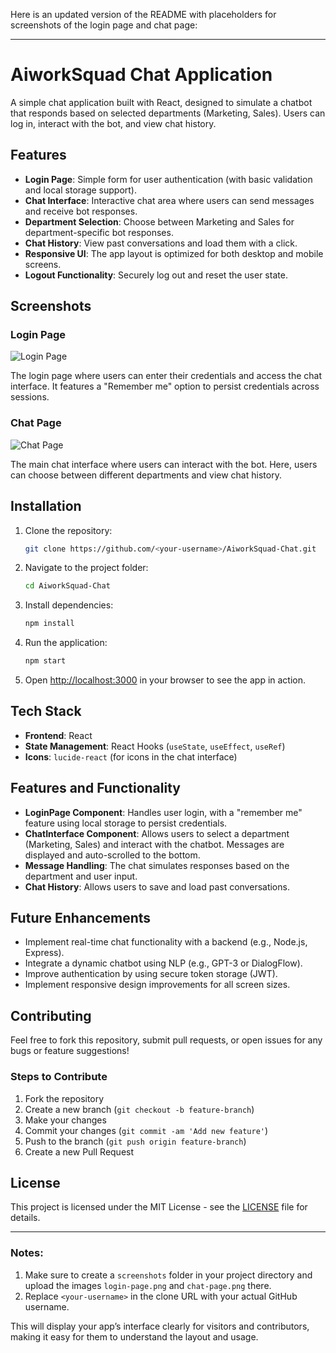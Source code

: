 Here is an updated version of the README with placeholders for screenshots of the login page and chat page:

---

# **AiworkSquad Chat Application**

A simple chat application built with React, designed to simulate a chatbot that responds based on selected departments (Marketing, Sales). Users can log in, interact with the bot, and view chat history.

## **Features**

- **Login Page**: Simple form for user authentication (with basic validation and local storage support).
- **Chat Interface**: Interactive chat area where users can send messages and receive bot responses.
- **Department Selection**: Choose between Marketing and Sales for department-specific bot responses.
- **Chat History**: View past conversations and load them with a click.
- **Responsive UI**: The app layout is optimized for both desktop and mobile screens.
- **Logout Functionality**: Securely log out and reset the user state.

## **Screenshots**

### **Login Page**

![Login Page](./screenshots/loginpg.png)

The login page where users can enter their credentials and access the chat interface. It features a "Remember me" option to persist credentials across sessions.

### **Chat Page**

![Chat Page](./screenshots/chatpage.png)

The main chat interface where users can interact with the bot. Here, users can choose between different departments and view chat history.

## **Installation**

1. Clone the repository:

   ```bash
   git clone https://github.com/<your-username>/AiworkSquad-Chat.git
   ```

2. Navigate to the project folder:

   ```bash
   cd AiworkSquad-Chat
   ```

3. Install dependencies:

   ```bash
   npm install
   ```

4. Run the application:

   ```bash
   npm start
   ```

5. Open [http://localhost:3000](http://localhost:3000) in your browser to see the app in action.

## **Tech Stack**

- **Frontend**: React
- **State Management**: React Hooks (`useState`, `useEffect`, `useRef`)
- **Icons**: `lucide-react` (for icons in the chat interface)

## **Features and Functionality**

- **LoginPage Component**: Handles user login, with a "remember me" feature using local storage to persist credentials.
- **ChatInterface Component**: Allows users to select a department (Marketing, Sales) and interact with the chatbot. Messages are displayed and auto-scrolled to the bottom.
- **Message Handling**: The chat simulates responses based on the department and user input.
- **Chat History**: Allows users to save and load past conversations.

## **Future Enhancements**

- Implement real-time chat functionality with a backend (e.g., Node.js, Express).
- Integrate a dynamic chatbot using NLP (e.g., GPT-3 or DialogFlow).
- Improve authentication by using secure token storage (JWT).
- Implement responsive design improvements for all screen sizes.

## **Contributing**

Feel free to fork this repository, submit pull requests, or open issues for any bugs or feature suggestions!

### **Steps to Contribute**

1. Fork the repository
2. Create a new branch (`git checkout -b feature-branch`)
3. Make your changes
4. Commit your changes (`git commit -am 'Add new feature'`)
5. Push to the branch (`git push origin feature-branch`)
6. Create a new Pull Request

## **License**

This project is licensed under the MIT License - see the [LICENSE](LICENSE) file for details.

---

### **Notes:**

1. Make sure to create a `screenshots` folder in your project directory and upload the images `login-page.png` and `chat-page.png` there.
2. Replace `<your-username>` in the clone URL with your actual GitHub username.

This will display your app’s interface clearly for visitors and contributors, making it easy for them to understand the layout and usage.
